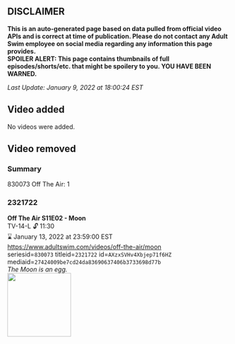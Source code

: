 ## DISCLAIMER
**This is an auto-generated page based on data pulled from official video APIs and is correct at time of publication. Please do not contact any Adult Swim employee on social media regarding any information this page provides.**  
**SPOILER ALERT: This page contains thumbnails of full episodes/shorts/etc. that might be spoilery to you. YOU HAVE BEEN WARNED.**  

_Last Update: January 9, 2022 at 18:00:24 EST_
## Video added
No videos were added.  
## Video removed
### Summary
830073 Off The Air: 1  
### 2321722
**Off The Air S11E02 - Moon**  
TV-14-L 🔓 11:30  
⌛ January 13, 2022 at 23:59:00 EST  
https://www.adultswim.com/videos/off-the-air/moon  
seriesid=`830073` titleid=`2321722` id=`AXzxSVHv4Xbjep71f6HZ` mediaid=`27424009be7cd24da83690637406b3733698d77b`  
_The Moon is an egg._  
<a href="https://media.cdn.adultswim.com/uploads/20211108/thumbnails/2_211181426283-OffTheAir_1102_Moon.png"><img src="https://media.cdn.adultswim.com/uploads/20211108/thumbnails/2_211181426283-OffTheAir_1102_Moon.png" height="144px" /></a>
